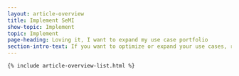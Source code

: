 ```yaml
---
layout: article-overview
title: Implement SeMI
show-topic: Implement
topic: Implement
page-heading: Loving it, I want to expand my use case portfolio
section-intro-text: If you want to optimize or expand your use cases, read these articles to accelerate.
---
```


<div class="article-container">
    
    {% include article-overview-list.html %}

</div>
